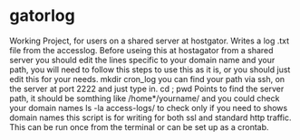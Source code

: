 # gatorlog
Working Project, for users on a shared server at hostgator. Writes a log .txt file from the accesslog.
Before useing this at hostagator from a shared server you should edit the lines specific to your domain name
and your path,
you will need to follow this steps to use this as it is, or you should just edit this for your needs.
mkdir cron_log
you can find your path via ssh, on the server at port 2222 and just type in. cd ; pwd
Points to find the server path, it should be somthing like /home*/yourname/ and you could check your domain names
ls -la access-logs/ to check only if you need to shows domain names this script is for writing for both ssl and standard 
http traffic. This can be run once from the terminal or can be set up as a crontab.
